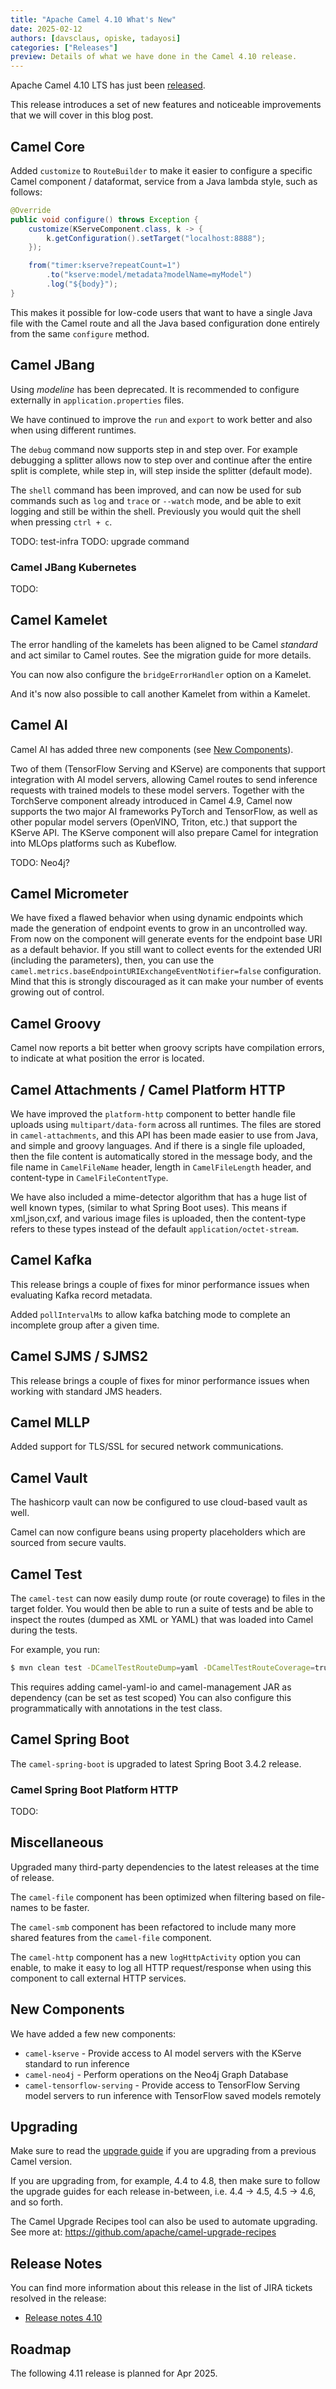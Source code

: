 ```yaml
---
title: "Apache Camel 4.10 What's New"
date: 2025-02-12
authors: [davsclaus, opiske, tadayosi]
categories: ["Releases"]
preview: Details of what we have done in the Camel 4.10 release.
---
```


Apache Camel 4.10 LTS has just been [released](/blog/2025/02/RELEASE-4.10.0/).

This release introduces a set of new features and noticeable improvements that we will cover in this blog post.

## Camel Core

Added `customize` to `RouteBuilder` to make it easier to configure a specific Camel component / dataformat, service
from a Java lambda style, such as follows:

```java
@Override
public void configure() throws Exception {
    customize(KServeComponent.class, k -> {
        k.getConfiguration().setTarget("localhost:8888");
    });

    from("timer:kserve?repeatCount=1")
        .to("kserve:model/metadata?modelName=myModel")
        .log("${body}");
}
```

This makes it possible for low-code users that want to have a single Java file with the Camel route
and all the Java based configuration done entirely from the same `configure` method.

## Camel JBang

Using _modeline_ has been deprecated. It is recommended to configure externally in `application.properties`
files.

We have continued to improve the `run` and `export` to work better and also when using different runtimes.

The `debug` command now supports step in and step over. For example debugging a splitter allows
now to step over and continue after the entire split is complete, while step in, will step
inside the splitter (default mode).

The `shell` command has been improved, and can now be used for sub commands such as `log` and `trace` or `--watch` mode,
and be able to exit logging and still be within the shell. Previously you would quit the shell when pressing `ctrl + c`.

TODO: test-infra
TODO: upgrade command

### Camel JBang Kubernetes

TODO:

## Camel Kamelet

The error handling of the kamelets has been aligned to be Camel _standard_ and act
similar to Camel routes. See the migration guide for more details.

You can now also configure the `bridgeErrorHandler` option on a Kamelet.

And it's now also possible to call another Kamelet from within a Kamelet.

## Camel AI

Camel AI has added three new components (see [New Components](#new-components)).

Two of them (TensorFlow Serving and KServe) are components that support integration with AI model servers, allowing Camel routes to send inference requests with trained models to these model servers. Together with the TorchServe component already introduced in Camel 4.9, Camel now supports the two major AI frameworks PyTorch and TensorFlow, as well as other popular model servers (OpenVINO, Triton, etc.) that support the KServe API. The KServe component will also prepare Camel for integration into MLOps platforms such as Kubeflow.

TODO: Neo4j?

## Camel Micrometer

We have fixed a flawed behavior when using dynamic endpoints which made the generation of endpoint events
to grow in an uncontrolled way. From now on the component will generate events for the endpoint base URI as a default behavior.
If you still want to collect events for the extended URI (including the parameters), then,
you can use the `camel.metrics.baseEndpointURIExchangeEventNotifier=false` configuration.
Mind that this is strongly discouraged as it can make your number of events growing out of control.


## Camel Groovy

Camel now reports a bit better when groovy scripts have compilation errors, to indicate at what
position the error is located.

## Camel Attachments / Camel Platform HTTP

We have improved the `platform-http` component to better handle file uploads using `multipart/data-form`
across all runtimes. The files are stored in `camel-attachments`, and this API has been made
easier to use from Java, and simple and groovy languages. And if there is a single file
uploaded, then the file content is automatically stored in the message body, and the file name
in `CamelFileName` header, length in `CamelFileLength` header, and content-type in `CamelFileContentType`.

We have also included a mime-detector algorithm that has a huge list of well known types,
(similar to what Spring Boot uses). This means if xml,json,cxf, and various image files is uploaded,
then the content-type refers to these types instead of the default `application/octet-stream`.

## Camel Kafka

This release brings a couple of fixes for minor performance issues when evaluating Kafka record metadata.

Added `pollIntervalMs` to allow kafka batching mode to complete an incomplete group after a given time. 

## Camel SJMS / SJMS2

This release brings a couple of fixes for minor performance issues when working with standard JMS headers. 

## Camel MLLP

Added support for TLS/SSL for secured network communications.

## Camel Vault

The hashicorp vault can now be configured to use cloud-based vault as well.

Camel can now configure beans using property placeholders which are sourced from secure vaults.

## Camel Test

The `camel-test` can now easily dump route (or route coverage) to files in the target folder.
You would then be able to run a suite of tests and be able to inspect the routes (dumped as XML or YAML)
that was loaded into Camel during the tests.

For example, you run:

```bash
$ mvn clean test -DCamelTestRouteDump=yaml -DCamelTestRouteCoverage=true
```
This requires adding camel-yaml-io and camel-management JAR as dependency (can be set as test scoped)
You can also configure this programmatically with annotations in the test class.

## Camel Spring Boot

The `camel-spring-boot` is upgraded to latest Spring Boot 3.4.2 release.

### Camel Spring Boot Platform HTTP

TODO:

## Miscellaneous

Upgraded many third-party dependencies to the latest releases at the time of release.

The `camel-file` component has been optimized when filtering based on file-names to
be faster.

The `camel-smb` component has been refactored to include many more shared features from the `camel-file` component.

The `camel-http` component has a new `logHttpActivity` option you can enable, to make it easy to log
all HTTP request/response when using this component to call external HTTP services.

## New Components

We have added a few new components:

- `camel-kserve` - Provide access to AI model servers with the KServe standard to run inference
- `camel-neo4j` - Perform operations on the Neo4j Graph Database
- `camel-tensorflow-serving` - Provide access to TensorFlow Serving model servers to run inference with TensorFlow saved models remotely

## Upgrading

Make sure to read the [upgrade guide](/manual/camel-4x-upgrade-guide-4_10.html) if you are upgrading from a previous Camel version.

If you are upgrading from, for example, 4.4 to 4.8, then make sure to follow the upgrade guides for each release in-between, i.e.
4.4 -> 4.5, 4.5 -> 4.6, and so forth.

The Camel Upgrade Recipes tool can also be used to automate upgrading.
See more at: https://github.com/apache/camel-upgrade-recipes

## Release Notes

You can find more information about this release in the list of JIRA tickets resolved in the release:

- [Release notes 4.10](/releases/release-4.10.0/)

## Roadmap

The following 4.11 release is planned for Apr 2025.

